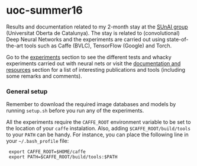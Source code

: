 # uoc-summer16
Results and documentation related to my 2-month stay at the [SUnAI group](http://sunai.uoc.edu) (Universitat Oberta de Catalunya).
The stay is related to (convolutional) Deep Neural Networks and the experiments are
carried out using state-of-the-art tools such as Caffe (BVLC), TensorFlow (Google) and Torch.

Go to the [experiments](doc/experiments.md) section to see the different tests and whacky experiments carried out with neural nets or visit the [documentation and resources](doc/resources.md) section for a list of interesting publications and tools (including some remarks and comments). 

### General setup

Remember to download the required image databases and models by running `setup.sh` before you run any of the experiments.

All the experiments require the `CAFFE_ROOT` environment variable to be set to the location of your `caffe` instalation. Also, adding `$CAFFE_ROOT/build/tools` to your `PATH` can be handy. For instance, you can place the following line in your `~/.bash_profile` file:
 
```
 export CAFFE_ROOT=$HOME/caffe
 export PATH=$CAFFE_ROOT/build/tools:$PATH
```

